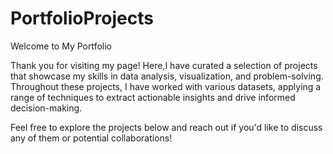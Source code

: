 # PortfolioProjects
Welcome to My Portfolio

Thank you for visiting my page! Here,I have curated a selection of projects that showcase my skills in data analysis, visualization, and problem-solving. Throughout these projects, I have worked with various datasets, applying a range of techniques to extract actionable insights and drive informed decision-making.

Feel free to explore the projects below and reach out if you'd like to discuss any of them or potential collaborations!

